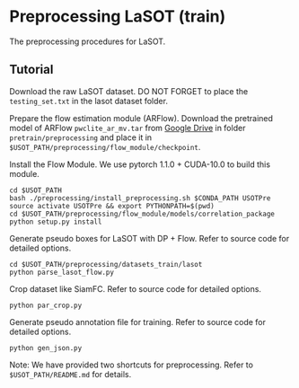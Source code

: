 # Preprocessing LaSOT (train)

The preprocessing procedures for LaSOT.

## Tutorial

Download the raw LaSOT dataset. 
DO NOT FORGET to place the `testing_set.txt` in the lasot dataset folder.

Prepare the flow estimation module (ARFlow).
Download the pretrained model of ARFlow `pwclite_ar_mv.tar` 
from [Google Drive](https://drive.google.com/drive/folders/1oa5fJN_QicIF1aJ-Uth2IQaY_bOW49Ia?usp=sharing)
in folder `pretrain/preprocessing` and place it in 
`$USOT_PATH/preprocessing/flow_module/checkpoint`.

Install the Flow Module. We use pytorch 1.1.0 + CUDA-10.0 to build this module.
 
```shell
cd $USOT_PATH
bash ./preprocessing/install_preprocessing.sh $CONDA_PATH USOTPre
source activate USOTPre && export PYTHONPATH=$(pwd)
cd $USOT_PATH/preprocessing/flow_module/models/correlation_package
python setup.py install
```

Generate pseudo boxes for LaSOT with DP + Flow. 
 Refer to source code for detailed options.
 
```shell
cd $USOT_PATH/preprocessing/datasets_train/lasot
python parse_lasot_flow.py
```

Crop dataset like SiamFC. 
 Refer to source code for detailed options.
 
```shell
python par_crop.py
```

Generate pseudo annotation file for training.
 Refer to source code for detailed options.
 
```shell
python gen_json.py
```

Note: We have provided two shortcuts for preprocessing. 
Refer to `$USOT_PATH/README.md` for details.

